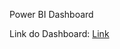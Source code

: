 Power BI Dashboard

Link do Dashboard: <a href="https://app.powerbi.com/view?r=eyJrIjoiNmJhNmY1NzQtMWQyZS00YTAyLTlhNjktNjdhNDhmZmViMDQxIiwidCI6IjkxMTQ1YWMzLTMwNmEtNDZiNi05OGMyLWUwNmVkYWUzNzAxOCJ9&pageName=ReportSection" target="_blank" rel="noopener noreferrer">Link</a>
